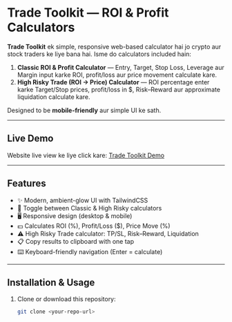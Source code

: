 # Trade Toolkit — ROI & Profit Calculators

**Trade Toolkit** ek simple, responsive web-based calculator hai jo crypto aur stock traders ke liye bana hai. Isme do calculators included hain:  

1. **Classic ROI & Profit Calculator** — Entry, Target, Stop Loss, Leverage aur Margin input karke ROI, profit/loss aur price movement calculate kare.  
2. **High Risky Trade (ROI → Price) Calculator** — ROI percentage enter karke Target/Stop prices, profit/loss in $, Risk–Reward aur approximate liquidation calculate kare.  

Designed to be **mobile-friendly** aur simple UI ke sath.

---

## Live Demo

Website live view ke liye click kare: [Trade Toolkit Demo](https://m-sameer040.github.io/Trade_calculator_with_roi/)

---

## Features

- ✨ Modern, ambient-glow UI with TailwindCSS  
- 🔀 Toggle between Classic & High Risky calculators  
- 🖥 Responsive design (desktop & mobile)  
- 💵 Calculates ROI (%), Profit/Loss ($), Price Move (%)  
- ⚠️ High Risky Trade calculator: TP/SL, Risk–Reward, Liquidation  
- 📋 Copy results to clipboard with one tap  
- ⌨️ Keyboard-friendly navigation (Enter = calculate)  

---

## Installation & Usage

1. Clone or download this repository:  
   ```bash
   git clone <your-repo-url>
